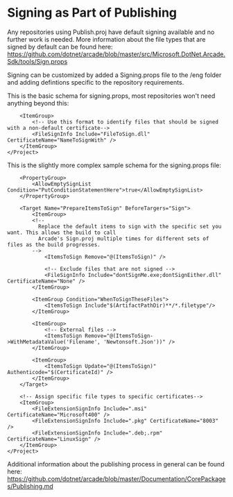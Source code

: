 # Signing as Part of Publishing

Any repositories using Publish.proj have default signing available and no further work is needed. More information about the file types that are signed by default can be found here:
https://github.com/dotnet/arcade/blob/master/src/Microsoft.DotNet.Arcade.Sdk/tools/Sign.props

Signing can be customized by added a Signing.props file to the /eng folder and adding defintions specific to the repository requirements.

This is the basic schema for signing.props, most repositories won't need anything beyond this:

```<Project>
    <ItemGroup>
        <!-- Use this format to identify files that should be signed with a non-default certificate-->
        <FileSignInfo Include="FileToSign.dll" CertificateName="NameToSignWith" />
    </ItemGroup>
</Project>
```

This is the slightly more complex sample schema for the signing.props file:

```<Project>
	<PropertyGroup>
		<AllowEmptySignList Condition="PutConditionStatementHere">true</AllowEmptySignList>
	</PropertyGroup>
	
	<Target Name="PrepareItemsToSign" BeforeTargers="Sign">
		<ItemGroup>
		<!--
          Replace the default items to sign with the specific set you want. This allows the build to call
          Arcade's Sign.proj multiple times for different sets of files as the build progresses.
        -->
			<ItemsToSign Remove="@(ItemsToSign)" />
			
			<!-- Exclude files that are not signed -->
			<FileSignInfo Include="dontSignMe.exe;dontSignEither.dll" CertificateName="None" />	
		</ItemGroup>
		
		<ItemGroup Condition="WhenToSignTheseFiles">
			<ItemsToSign Include"$(ArtifactPathDir)**/*.filetype"/>
		</ItemGroup>
		
		<ItemGroup>
			<!-- External files -->
			<ItemsToSign Remove="@(ItemsToSign->WithMetadataValue('Filename', 'Newtonsoft.Json'))" />
		</ItemGroup>

		<ItemGroup>
			<ItemsToSign Update="@(ItemsToSign)" Authenticode="$(CertificateId)" />
		</ItemGroup>
	</Target>
	
	<!-- Assign specific file types to specific certificates-->
	<ItemGroup>
        <FileExtensionSignInfo Include=".msi" CertificateName="Microsoft400" />
        <FileExtensionSignInfo Include=".pkg" CertificateName="8003" />
        <FileExtensionSignInfo Include=".deb;.rpm" CertificateName="LinuxSign" />
    </ItemGroup>
</Project>
```

Additional information about the publishing process in general can be found here:
https://github.com/dotnet/arcade/blob/master/Documentation/CorePackages/Publishing.md
